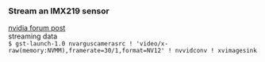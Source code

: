 ### Stream an IMX219 sensor
[nvidia forum post](https://forums.developer.nvidia.com/t/failure-to-use-gst-launch-1-0-nvarguscamerasrc-to-capture-image/286500)  
streaming data   
```$ gst-launch-1.0 nvarguscamerasrc ! 'video/x-raw(memory:NVMM),framerate=30/1,format=NV12' ! nvvidconv ! xvimagesink```